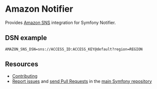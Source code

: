Amazon Notifier
===============

Provides [Amazon SNS](https://aws.amazon.com/en/sns/) integration for Symfony Notifier.

DSN example
-----------

```
AMAZON_SNS_DSN=sns://ACCESS_ID:ACCESS_KEY@default?region=REGION
```

Resources
---------

 * [Contributing](https://symfony.com/doc/current/contributing/index.html)
 * [Report issues](https://github.com/symfony/symfony/issues) and
   [send Pull Requests](https://github.com/symfony/symfony/pulls)
   in the [main Symfony repository](https://github.com/symfony/symfony)
